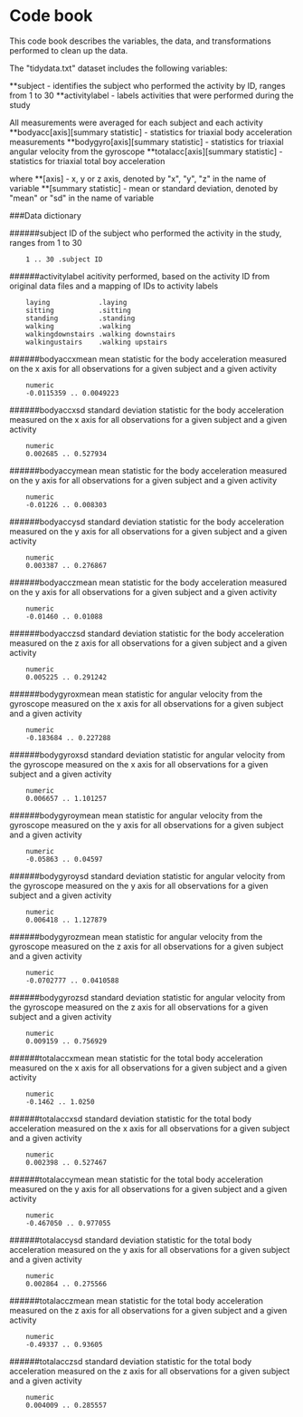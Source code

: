Code book 
========================================================

This code book describes the variables, the data, and transformations performed to clean up the data.

The "tidydata.txt" dataset includes the following variables:

**subject - identifies the subject who performed the activity by ID, ranges from 1 to 30 
**activitylabel - labels activities that were performed during the study

All measurements were averaged for each subject and each activity 
**bodyacc[axis][summary statistic] - statistics for triaxial body acceleration measurements 
**bodygyro[axis][summary statistic] - statistics for triaxial angular velocity from the gyroscope 
**totalacc[axis][summary statistic] - statistics for triaxial total boy acceleration 

where
**[axis] - x, y or z axis, denoted by "x", "y", "z" in the name of variable 
**[summary statistic] - mean or standard deviation, denoted by "mean" or "sd" in the name of variable

###Data dictionary

######subject
  ID of the subject who performed the activity in the study, ranges from 1 to 30
```
    1 .. 30 .subject ID
```    
######activitylabel
acitivity performed, based on the activity ID from original data files and a mapping of IDs to activity labels   
```
    laying            .laying
    sitting           .sitting
    standing          .standing
    walking           .walking
    walkingdownstairs .walking downstairs
    walkingustairs    .walking upstairs
```
######bodyaccxmean
mean statistic for the body acceleration measured on the x axis for all observations for a given subject and a given activity
``` 
    numeric
    -0.0115359 .. 0.0049223
```
######bodyaccxsd
standard deviation statistic for the body acceleration measured on the x axis for all observations for a given subject and a given activity
```
    numeric
    0.002685 .. 0.527934
```
######bodyaccymean
mean statistic for the body acceleration measured on the y axis for all observations for a given subject and a given activity
```
    numeric
    -0.01226 .. 0.008303
```
######bodyaccysd
standard deviation statistic for the body acceleration measured on the y axis for all observations for a given subject and a given activity
```
    numeric
    0.003387 .. 0.276867
```
######bodyacczmean
mean statistic for the body acceleration measured on the y axis for all observations for a given subject and a given activity
```
    numeric
    -0.01460 .. 0.01088
```
######bodyacczsd
standard deviation statistic for the body acceleration measured on the z axis for all observations for a given subject and a given activity
```
    numeric
    0.005225 .. 0.291242
```  
######bodygyroxmean
  mean statistic for angular velocity from the gyroscope measured on the x axis for all observations for a given subject and a given activity
```
    numeric
    -0.183684 .. 0.227288
```    
######bodygyroxsd
  standard deviation statistic for angular velocity from the gyroscope measured on the x axis for all observations for a given subject and a given activity
```
    numeric
    0.006657 .. 1.101257
```
######bodygyroymean
  mean statistic for angular velocity from the gyroscope measured on the y axis for all observations for a given subject and a given activity
```
    numeric
    -0.05863 .. 0.04597
```
######bodygyroysd
  standard deviation statistic for angular velocity from the gyroscope measured on the y axis for all observations for a given subject and a given activity
```
    numeric
    0.006418 .. 1.127879
```
######bodygyrozmean
  mean statistic for angular velocity from the gyroscope measured on the z axis for all observations for a given subject and a given activity
```
    numeric
    -0.0702777 .. 0.0410588 
```
######bodygyrozsd
  standard deviation statistic for angular velocity from the gyroscope measured on the z axis for all observations for a given subject and a given activity
```
    numeric
    0.009159 .. 0.756929
```
######totalaccxmean
  mean statistic for the total body acceleration measured on the x axis for all observations for a given subject and a given activity
```
    numeric
    -0.1462 .. 1.0250
```
######totalaccxsd
  standard deviation statistic for the total body acceleration measured on the x axis for all observations for a given subject and a given activity
```
    numeric
    0.002398 .. 0.527467
```
######totalaccymean
  mean statistic for the total body acceleration measured on the y axis for all observations for a given subject and a given activity
```
    numeric
    -0.467050 .. 0.977055
```
######totalaccysd
  standard deviation statistic for the total body acceleration measured on the y axis for all observations for a given subject and a given activity
```
    numeric
    0.002864 .. 0.275566
```
######totalacczmean
  mean statistic for the total body acceleration measured on the z axis for all observations for a given subject and a given activity
```
    numeric
    -0.49337 .. 0.93605
```
######totalacczsd
  standard deviation statistic for the total body acceleration measured on the z axis for all observations for a given subject and a given activity
```
    numeric
    0.004009 .. 0.285557
```